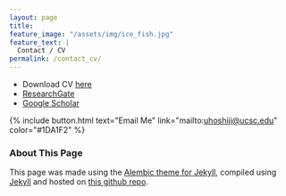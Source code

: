 ```yaml
---
layout: page
title:
feature_image: "/assets/img/ice_fish.jpg"
feature_text: |
  Contact / CV
permalink: /contact_cv/
---
```



* Download CV [here](http://{{site.url}}/assets/Umihiko_Hoshijima_cv.pdf)
* [ResearchGate](https://www.researchgate.net/profile/Umihiko_Hoshijima)
* [Google Scholar](https://scholar.google.com/citations?user=OXKLC4YAAAAJ&hl=en)

{% include button.html text="Email Me" link="mailto:uhoshiji@ucsc.edu" color="#1DA1F2" %}



### About This Page

This page was made using the [Alembic theme for Jekyll](https://alembic.darn.es/), compiled using [Jekyll](https://jekyllrb.com/) and hosted on [this github repo](https://github.com/umihoshijima/umihoshijima.github.io).
